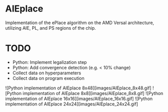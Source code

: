 # AIEplace
Implementation of the ePlace algorithm on the AMD Versal architecture, utilizing AIE, PL, and PS regions of the chip.

# TODO
* Python: Implement legalization step
* Python: Add convergence detection (e.g. < 10% change)
* Collect data on hyperparameters
* Collect data on program execution

![Python implementation of AIEplace 8x48][images/AIEplace_8x48.gif]
![Python implementation of AIEplace 8x8][images/AIEplace_8x8.gif]
![Python implementation of AIEplace 16x16][images/AIEplace_16x16.gif]
![Python implementation of AIEplace 24x24][images/AIEplace_24x24.gif]